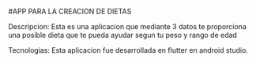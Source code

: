 #APP PARA LA CREACION DE DIETAS

Descripcion:
Esta es una aplicacion que mediante 3 datos te proporciona una posible dieta que te pueda ayudar segun tu peso y rango de edad

Tecnologias:
Esta aplicacion fue desarrollada en flutter en android studio.
